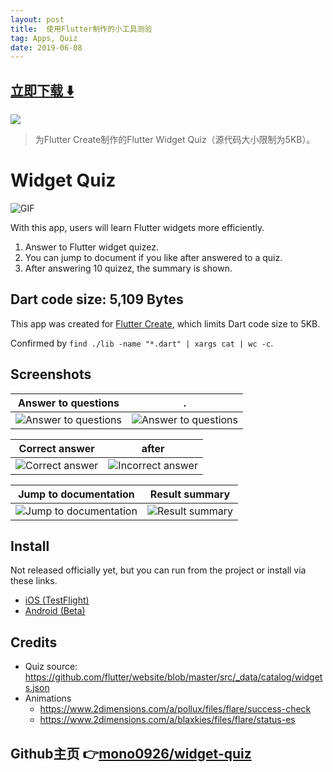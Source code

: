 ```yaml
---
layout: post
title:  使用Flutter制作的小工具测验
tag: Apps, Quiz
date: 2019-06-08
---
```


 


## [立即下载 ️⬇️ ](https://codeload.github.com/mono0926/widget-quiz/zip/master) 
<p-4> 

 
![](https://flutterawesome.com/content/images/2019/03/widget-quiz.jpg)
 
>
> 为Flutter Create制作的Flutter Widget Quiz（源代码大小限制为5KB）。
>

 
# Widget Quiz

![GIF](https://raw.githubusercontent.com/mono0926/widget-quiz/master/screenshots/quiz.gif)

With this app, users will learn Flutter widgets more efficiently.

1. Answer to Flutter widget quizez.
2. You can jump to document if you like after answered to a quiz.
3. After answering 10 quizez, the summary is shown.

## Dart code size: 5,109 Bytes

This app was created for [Flutter Create](https://flutter.dev/create), which limits Dart code size to 5KB.

Confirmed by `find ./lib -name "*.dart" | xargs cat | wc -c`.

## Screenshots

Answer to questions | .
--- | --
![Answer to questions](https://raw.githubusercontent.com/mono0926/widget-quiz/master/screenshots/1.png) | ![Answer to questions](https://raw.githubusercontent.com/mono0926/widget-quiz/master/screenshots/2.png)

Correct answer | after
--- | --
![Correct answer](https://raw.githubusercontent.com/mono0926/widget-quiz/master/screenshots/3.png) | ![Incorrect answer](https://raw.githubusercontent.com/mono0926/widget-quiz/master/screenshots/4.png)

Jump to documentation | Result summary
--- | --
![Jump to documentation](https://raw.githubusercontent.com/mono0926/widget-quiz/master/screenshots/5.png) | ![Result summary](https://raw.githubusercontent.com/mono0926/widget-quiz/master/screenshots/6.png)

## Install

Not released officially yet, but you can run from the project or install via these links.

- [iOS (TestFlight)](https://testflight.apple.com/join/lv0nu3lw)
- [Android (Beta)](https://play.google.com/apps/testing/com.mono0926.widgetquiz)

## Credits

- Quiz source: https://github.com/flutter/website/blob/master/src/_data/catalog/widgets.json
- Animations
    - https://www.2dimensions.com/a/pollux/files/flare/success-check
    - https://www.2dimensions.com/a/blaxkies/files/flare/status-es

## Github主页 👉[mono0926/widget-quiz](http://github.com/mono0926/widget-quiz)